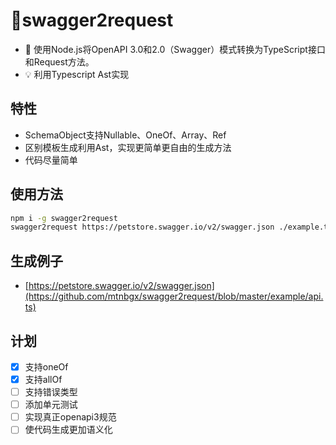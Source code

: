 # 📢swagger2request
- 🚀 使用Node.js将OpenAPI 3.0和2.0（Swagger）模式转换为TypeScript接口和Request方法。
- 💡 利用Typescript Ast实现

## 特性

- SchemaObject支持Nullable、OneOf、Array、Ref
- 区别模板生成利用Ast，实现更简单更自由的生成方法
- 代码尽量简单

## 使用方法
```bash
npm i -g swagger2request
swagger2request https://petstore.swagger.io/v2/swagger.json ./example.ts
```

## 生成例子
- [https://petstore.swagger.io/v2/swagger.json](https://github.com/mtnbgx/swagger2request/blob/master/example/api.ts)

## 计划

- [x] 支持oneOf
- [x] 支持allOf
- [ ] 支持错误类型
- [ ] 添加单元测试
- [ ] 实现真正openapi3规范
- [ ] 使代码生成更加语义化

